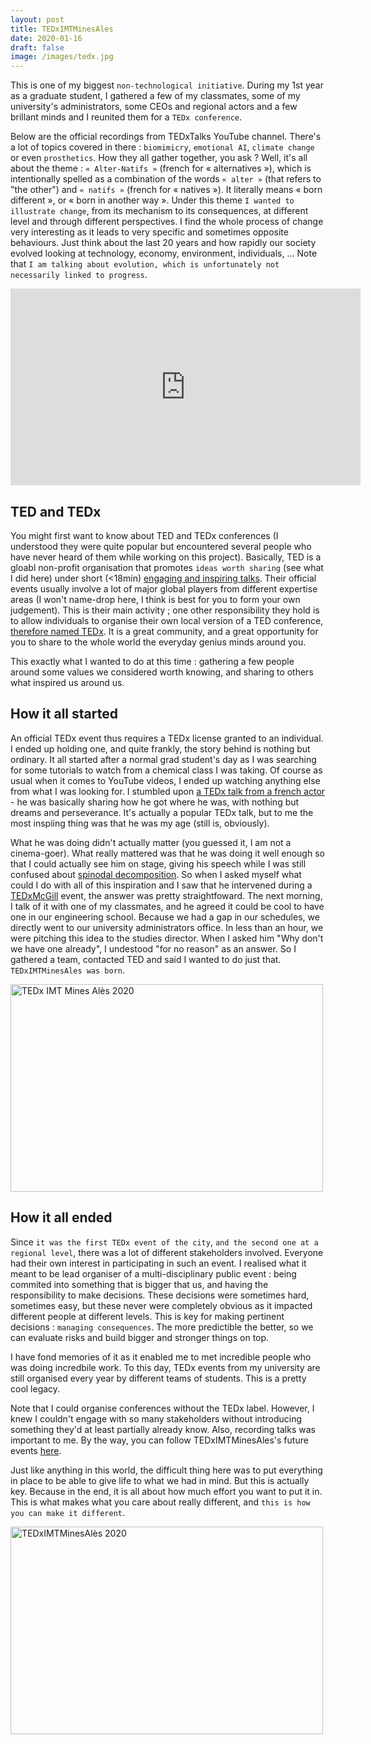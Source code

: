 ```yaml
---
layout: post
title: TEDxIMTMinesAles
date: 2020-01-16
draft: false
image: /images/tedx.jpg
---
```


This is one of my biggest `non-technological initiative`. During my 1st year as a graduate student, I gathered a few of my classmates, some of my university's administrators, some CEOs and regional actors and a few brillant minds and I reunited them for a `TEDx conference`.

Below are the official recordings from TEDxTalks YouTube channel. There's a lot of topics covered in there : `biomimicry`, `emotional AI`, `climate change` or even `prosthetics`. How they all gather together, you ask ? Well, it's all about the theme : `« Alter-Natifs »` (french for « alternatives »), which is intentionally spelled as a combination of the words `« alter »` (that refers to "the other") and `« natifs »` (french for « natives »). It literally means « born different », or « born in another way ». Under this theme `I wanted to illustrate change`, from its mechanism to its consequences, at different level and through different perspectives. I find the whole process of change very interesting as it leads to very specific and sometimes opposite behaviours. Just think about the last 20 years and how rapidly our society evolved looking at technology, economy, environment, individuals, … Note that `I am talking about evolution, which is unfortunately not necessarily linked to progress`.

<iframe width="560" height="315" src="https://www.youtube.com/embed/videoseries?list=PLOiyO46VJXTJgWL5rVUj1krZ4-17XhWLZ" title="YouTube video player" frameborder="0" allow="accelerometer; autoplay; clipboard-write; encrypted-media; gyroscope; picture-in-picture" allowfullscreen></iframe>

## TED and TEDx
You might first want to know about TED and TEDx conferences (I understood they were quite popular but encountered several people who have never heard of them while working on this project). Basically, TED is a gloabl non-profit organisation that promotes `ideas worth sharing` (see what I did here) under short (<18min) [engaging and inspiring talks](https://www.ted.com/about/conferences). Their official events usually involve a lot of major global players from different expertise areas (I won't name-drop here, I think is best for you to form your own judgement). This is their main activity ; one other responsibility they hold is to allow individuals to organise their own local version of a TED conference, [therefore named TEDx](https://www.ted.com/about/programs-initiatives/tedx-program). It is a great community, and a great opportunity for you to share to the whole world the everyday genius minds around you.

This exactly what I wanted to do at this time : gathering a few people around some values we considered worth knowing, and sharing to others what inspired us around us.


## How it all started
An official TEDx event thus requires a TEDx license granted to an individual. I ended up holding one, and quite frankly, the story behind is nothing but ordinary. It all started after a normal grad student's day as I was searching for some tutorials to watch from a chemical class I was taking. Of course as usual when it comes to YouTube videos, I ended up watching anything else from what I was looking for. I stumbled upon [a TEDx talk from a french actor](https://www.youtube.com/watch?v=Ek4V62VJU7c) - he was basically sharing how he got where he was, with nothing but dreams and perseverance. It's actually a popular TEDx talk, but to me the most inspiing thing was that he was my age (still is, obviously).

What he was doing didn't actually matter (you guessed it, I am not a cinema-goer). What really mattered was that he was doing it well enough so that I could actually see him on stage, giving his speech while I was still confused about [spinodal decomposition](https://en.wikipedia.org/wiki/Spinodal_decomposition#:~:text=7%5D%5B8%5D-,Cahn%E2%80%93Hilliard%20model%20for%20spinodal%20decomposition,-%5Bedit%5D). So when I asked myself what could I do with all of this inspiration and I saw that he intervened during a [TEDxMcGill](https://tedxmcgill.org/) event, the answer was pretty straightfoward. The next morning, I talk of it with one of my classmates, and he agreed it could be cool to have one in our engineering school. Because we had a gap in our schedules, we directly went to our university administrators office. In less than an hour, we were pitching this idea to the studies director. When I asked him "Why don't we have one already", I undestood "for no reason" as an answer. So I gathered a team, contacted TED and said I wanted to do just that. `TEDxIMTMinesAles was born`.

<a data-flickr-embed="true" href="https://www.flickr.com/photos/186411459@N02/49445548591/in/album-72157712848289357/" title="TEDx IMT Mines Alès 2020"><img src="https://live.staticflickr.com/65535/49445548591_9497ab197f_z.jpg" width="500" height="332" alt="TEDx IMT Mines Alès 2020"></a><script async src="//embedr.flickr.com/assets/client-code.js" charset="utf-8"></script>


## How it all ended

Since `it was the first TEDx event of the city`, `and the second one at a regional level`, there was a lot of different stakeholders involved. Everyone had their own interest in participating in such an event. I realised what it meant to be lead organiser of a multi-disciplinary public event : being commited into something that is bigger that us, and having the responsibility to make decisions. These decisions were sometimes hard, sometimes easy, but these never were completely obvious as it impacted different people at different levels. This is key for making pertinent decisions : `managing consequences`. The more predictible the better, so we can evaluate risks and build bigger and stronger things on top.

I have fond memories of it as it enabled me to met incredible people who was doing incredbile work. To this day, TEDx events from my university are still organised every year by different teams of students. This is a pretty cool legacy.

Note that I could organise conferences without the TEDx label. However, I knew I couldn't engage with so many stakeholders without introducing something they'd at least partially already know. Also, recording talks was important to me. By the way, you can follow TEDxIMTMinesAles's future events [here](https://www.ted.com/tedx/events?autocomplete_filter=TEDxIMTMinesAles).

Just like anything in this world, the difficult thing here was to put everything in place to be able to give life to what we had in mind. But this is actually key. Because in the end, it is all about how much effort you want to put it in. This is what makes what you care about really different, and `this is how you can make it different`.

<a data-flickr-embed="true" href="https://www.flickr.com/photos/186411459@N02/49445526901/in/album-72157712848289357/" title="TEDxIMTMinesAlès 2020"><img src="https://live.staticflickr.com/65535/49445526901_ffa6520cf7_z.jpg" width="500" height="332" alt="TEDxIMTMinesAlès 2020"></a><script async src="//embedr.flickr.com/assets/client-code.js" charset="utf-8"></script>